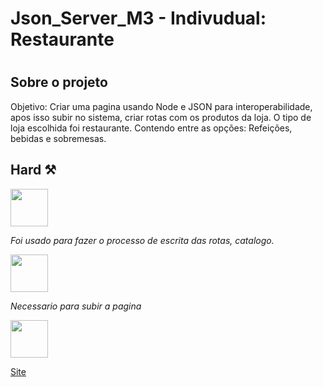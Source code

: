  
<h1>Json_Server_M3 - Indivudual: Restaurante<h1>

## Sobre o projeto
<a>Objetivo: Criar uma pagina usando Node e JSON para interoperabilidade, apos isso subir no sistema, criar rotas com os produtos da loja. O tipo de loja escolhida foi restaurante. Contendo entre as opções: Refeições, bebidas e sobremesas.


## Hard ⚒
<div style="display: inline_block">
<img align="center" src=https://img.shields.io/badge/-java-yellow" width="60"/>
<p><i>Foi usado para fazer o processo de escrita das rotas, catalogo.</i><p>
<img align="center" src="https://img.shields.io/badge/-node-brightgreen" width="60"/>
<p><i>Necessario para subir a pagina</i><p>
<img align="center" src="https://img.shields.io/badge/-Render-purple" width="60"/>

<a href="https://jsonservermoduloo3.onrender.com">Site</a>
                                                 


